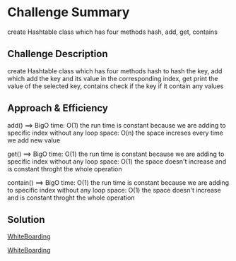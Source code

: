 # Challenge Summary
<!-- Short summary or background information -->
create Hashtable class which has four methods hash, add, get, contains

## Challenge Description
<!-- Description of the challenge -->
create Hashtable class which has four methods hash to hash the key, add which add the key and its value in the corresponding index, get print the value of the selected key, contains check if the key if it contain any values

## Approach & Efficiency
<!-- What approach did you take? Why? What is the Big O space/time for this approach? -->

add() ==> BigO time: O(1) the run time is constant because we are adding to specific index without any loop
               space: O(n) the space increses every time we add new value

get() ==> BigO time: O(1) the run time is constant because we are adding to specific index without any loop
               space: O(1) the space doesn't increase and is constant throght the whole operation

contain() ==> BigO time: O(1) the run time is constant because we are adding to specific index without any loop
                   space: O(1) the space doesn't increase and is constant throght the whole operation


## Solution
<!-- Embedded whiteboard image -->
[WhiteBoarding](https://drive.google.com/file/d/1TQVmtPDiqGw6oNqjKmPi13kShsW6WIBA/view?usp=sharing)

[WhiteBoarding](https://drive.google.com/file/d/1TS182E6HnbDBs-YPBmxl1A4xdrsLAkDK/view?usp=sharing)